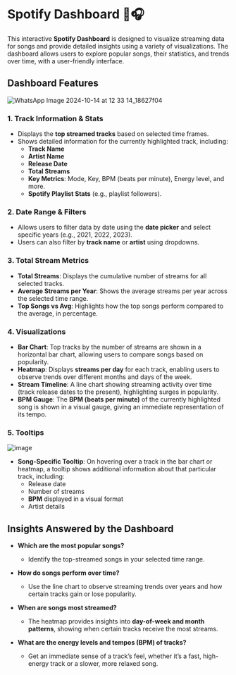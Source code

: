 # Spotify Dashboard 🎵🎧

This interactive **Spotify Dashboard** is designed to visualize streaming data for songs and provide detailed insights using a variety of visualizations. The dashboard allows users to explore popular songs, their statistics, and trends over time, with a user-friendly interface.

## Dashboard Features

![WhatsApp Image 2024-10-14 at 12 33 14_18627f04](https://github.com/user-attachments/assets/c3723852-815d-4bd4-aba8-446adef21d3d)

### 1. Track Information & Stats
- Displays the **top streamed tracks** based on selected time frames.
- Shows detailed information for the currently highlighted track, including:
  - **Track Name**
  - **Artist Name**
  - **Release Date**
  - **Total Streams**
  - **Key Metrics**: Mode, Key, BPM (beats per minute), Energy level, and more.
  - **Spotify Playlist Stats** (e.g., playlist followers).

### 2. Date Range & Filters
- Allows users to filter data by date using the **date picker** and select specific years (e.g., 2021, 2022, 2023).
- Users can also filter by **track name** or **artist** using dropdowns.

### 3. Total Stream Metrics
- **Total Streams**: Displays the cumulative number of streams for all selected tracks.
- **Average Streams per Year**: Shows the average streams per year across the selected time range.
- **Top Songs vs Avg**: Highlights how the top songs perform compared to the average, in percentage.

### 4. Visualizations
- **Bar Chart**: Top tracks by the number of streams are shown in a horizontal bar chart, allowing users to compare songs based on popularity.
- **Heatmap**: Displays **streams per day** for each track, enabling users to observe trends over different months and days of the week.
- **Stream Timeline**: A line chart showing streaming activity over time (track release dates to the present), highlighting surges in popularity.
- **BPM Gauge**: The **BPM (beats per minute)** of the currently highlighted song is shown in a visual gauge, giving an immediate representation of its tempo.

### 5. Tooltips

![image](https://github.com/user-attachments/assets/981cc92d-94af-42e5-9c94-d0354d714de2)

- **Song-Specific Tooltip**: On hovering over a track in the bar chart or heatmap, a tooltip shows additional information about that particular track, including:
  - Release date
  - Number of streams
  - **BPM** displayed in a visual format
  - Artist details

## Insights Answered by the Dashboard

- **Which are the most popular songs?**
  - Identify the top-streamed songs in your selected time range.
  
- **How do songs perform over time?**
  - Use the line chart to observe streaming trends over years and how certain tracks gain or lose popularity.
  
- **When are songs most streamed?**
  - The heatmap provides insights into **day-of-week and month patterns**, showing when certain tracks receive the most streams.
  
- **What are the energy levels and tempos (BPM) of tracks?**
  - Get an immediate sense of a track’s feel, whether it’s a fast, high-energy track or a slower, more relaxed song.
